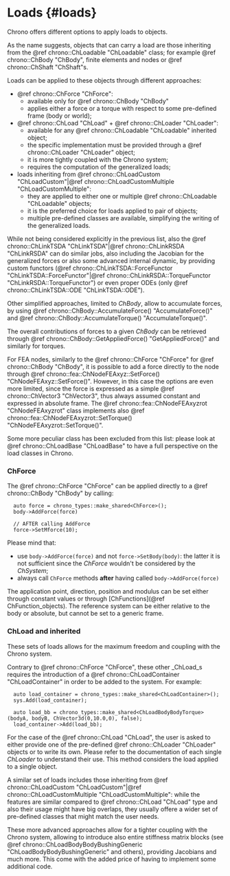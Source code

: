 ﻿
Loads {#loads}
========

Chrono offers different options to apply loads to objects.

As the name suggests, objects that can carry a load are those inheriting from the @ref chrono::ChLoadable "ChLoadable" class; for example @ref chrono::ChBody "ChBody", finite elements and nodes or @ref chrono::ChShaft "ChShaft"s.

Loads can be applied to these objects through different approaches:
+ @ref chrono::ChForce "ChForce":
  - available only for @ref chrono::ChBody "ChBody"
  - applies either a force or a torque with respect to some pre-defined frame (body or world);
+ @ref chrono::ChLoad "ChLoad" + @ref chrono::ChLoader "ChLoader":
  - available for any @ref chrono::ChLoadable "ChLoadable" inherited object;
  - the specific implementation must be provided through a @ref chrono::ChLoader "ChLoader" object;
  - it is more tightly coupled with the Chrono system;
  - requires the computation of the generalized loads;
+ loads inheriting from @ref chrono::ChLoadCustom "ChLoadCustom"|@ref chrono::ChLoadCustomMultiple "ChLoadCustomMultiple":
  - they are applied to either one or multiple @ref chrono::ChLoadable "ChLoadable" objects;
  - it is the preferred choice for loads applied to pair of objects;
  - multiple pre-defined classes are available, simplifying the writing of the generalized loads.

While not being considered explicitly in the previous list, also the @ref chrono::ChLinkTSDA "ChLinkTSDA"|@ref chrono::ChLinkRSDA "ChLinkRSDA" can do similar jobs, also including the Jacobian for the generalized forces or also some advanced internal dynamic, by providing custom functors (@ref chrono::ChLinkTSDA::ForceFunctor "ChLinkTSDA::ForceFunctor"|@ref chrono::ChLinkRSDA::TorqueFunctor "ChLinkRSDA::TorqueFunctor") or even proper ODEs (only @ref chrono::ChLinkTSDA::ODE "ChLinkTSDA::ODE").

Other simplified approaches, limited to _ChBody_, allow to accumulate forces, by using @ref chrono::ChBody::AccumulateForce() "AccumulateForce()" and @ref chrono::ChBody::AccumulateTorque() "AccumulateTorque()".

The overall contributions of forces to a given _ChBody_ can be retrieved through @ref chrono::ChBody::GetAppliedForce() "GetAppliedForce()" and similarly for torques.

For FEA nodes, similarly to the @ref chrono::ChForce "ChForce" for @ref chrono::ChBody "ChBody", it is possible to add a force directly to the node through @ref chrono::fea::ChNodeFEAxyz::SetForce() "ChNodeFEAxyz::SetForce()". However, in this case the options are even more limited, since the force is expressed as a simple @ref chrono::ChVector3 "ChVector3", thus always assumed constant and expressed in absolute frame. The @ref chrono::fea::ChNodeFEAxyzrot "ChNodeFEAxyzrot" class implements also @ref chrono::fea::ChNodeFEAxyzrot::SetTorque() "ChNodeFEAxyzrot::SetTorque()".

Some more peculiar class has been excluded from this list: please look at @ref chrono::ChLoadBase "ChLoadBase" to have a full perspective on the load classes in Chrono.


### ChForce

The @ref chrono::ChForce "ChForce" can be applied directly to a @ref chrono::ChBody "ChBody" by calling:
~~~{.cpp}
  auto force = chrono_types::make_shared<ChForce>();
  body->AddForce(force)

  // AFTER calling AddForce
  force->SetMforce(10);
~~~

Please mind that:
- use `body->AddForce(force)` and not `force->SetBody(body)`: the latter it is not sufficient since the _ChForce_ wouldn't be considered by the _ChSystem_;
- always call `ChForce` methods **after** having called `body->AddForce(force)`

The application point, direction, position and modulus can be set either through constant values or through [ChFunctions](@ref ChFunction_objects). The reference system can be either relative to the body or absolute, but cannot be set to a generic frame.


### ChLoad and inherited

These sets of loads allows for the maximum freedom and coupling with the Chrono system.

Contrary to @ref chrono::ChForce "ChForce", these other _ChLoad_s requires the introduction of a @ref chrono::ChLoadContainer "ChLoadContainer" in order to be added to the system. For example:

~~~{.cpp}
  auto load_container = chrono_types::make_shared<ChLoadContainer>();
  sys.Add(load_container);

  auto load_bb = chrono_types::make_shared<ChLoadBodyBodyTorque>(bodyA, bodyB, ChVector3d(0,10.0,0), false);
  load_container->Add(load_bb);
~~~

For the case of the @ref chrono::ChLoad "ChLoad", the user is asked to either provide one of the pre-defined @ref chrono::ChLoader "ChLoader" objects or to write its own. Please refer to the documentation of each single _ChLoader_ to understand their use. This method considers the load applied to a single object.

A similar set of loads includes those inheriting from @ref chrono::ChLoadCustom "ChLoadCustom"|@ref chrono::ChLoadCustomMultiple "ChLoadCustomMultiple": while the features are similar compared to @ref chrono::ChLoad "ChLoad" type and also their usage might have big overlaps, they usually offere a wider set of pre-defined classes that might match the user needs.

These more advanced approaches allow for a tighter coupling with the Chrono system, allowing to introduce also entire stiffness matrix blocks (see @ref chrono::ChLoadBodyBodyBushingGeneric "ChLoadBodyBodyBushingGeneric" and others), providing Jacobians and much more. This come with the added price of having to implement some additional code.